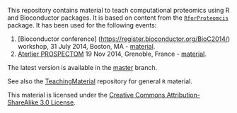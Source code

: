 This repository contains material to teach computational proteomics
using R and Bioconductor packages. It is based on content from the
[`RforProteomcis`](http://www.bioconductor.org/packages/release/data/experiment/html/RforProteomics.html)
package. It has been used for the following events:

1. [Bioconductor conference]
   (https://register.bioconductor.org/BioC2014/)
   workshop, 31 July 2014, Boston, MA - [material](http://bioconductor.org/help/course-materials/2014/BioC2014/Gatto.html).
2. [Aterlier PROSPECTOM](http://prospectom.liglab.fr/atelier-2014/index.html)
   19 Nov 2014, Grenoble, France - [material](https://github.com/lgatto/rbioc-proteomics/tree/19-11-2014-Grenoble).

The latest version is available in the [master](https://github.com/lgatto/rbioc-proteomics) branch.

See also the [TeachingMaterial](https://github.com/lgatto/TeachingMaterial)
repository for general `R` material.

This material is licensed under the
[Creative Commons Attribution-ShareAlike 3.0 License](http://creativecommons.org/licenses/by-sa/3.0/).

